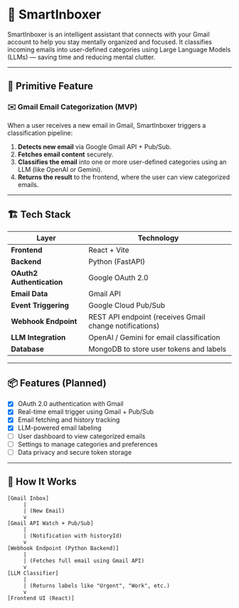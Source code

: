 # 🧠 SmartInboxer

SmartInboxer is an intelligent assistant that connects with your Gmail account to help you stay mentally organized and focused. It classifies incoming emails into user-defined categories using Large Language Models (LLMs) — saving time and reducing mental clutter.

---

## 🚀 Primitive Feature

### ✉️ Gmail Email Categorization (MVP)

When a user receives a new email in Gmail, SmartInboxer triggers a classification pipeline:
1. **Detects new email** via Google Gmail API + Pub/Sub.
2. **Fetches email content** securely.
3. **Classifies the email** into one or more user-defined categories using an LLM (like OpenAI or Gemini).
4. **Returns the result** to the frontend, where the user can view categorized emails.

---

## 🏗️ Tech Stack

| Layer | Technology |
|-------|------------|
| **Frontend** | React + Vite |
| **Backend** | Python (FastAPI) |
| **OAuth2 Authentication** | Google OAuth 2.0 |
| **Email Data** | Gmail API |
| **Event Triggering** | Google Cloud Pub/Sub |
| **Webhook Endpoint** | REST API endpoint (receives Gmail change notifications) |
| **LLM Integration** | OpenAI / Gemini for email classification |
| **Database** | MongoDB to store user tokens and labels |

---

## 📦 Features (Planned)

- [x] OAuth 2.0 authentication with Gmail
- [x] Real-time email trigger using Gmail + Pub/Sub
- [x] Email fetching and history tracking
- [x] LLM-powered email labeling
- [ ] User dashboard to view categorized emails
- [ ] Settings to manage categories and preferences
- [ ] Data privacy and secure token storage

---

## 🧠 How It Works

```plaintext
[Gmail Inbox] 
     |
     | (New Email)
     v
[Gmail API Watch + Pub/Sub]
     |
     | (Notification with historyId)
     v
[Webhook Endpoint (Python Backend)]
     |
     | (Fetches full email using Gmail API)
     v
[LLM Classifier]
     |
     | (Returns labels like "Urgent", "Work", etc.)
     v
[Frontend UI (React)]
```
